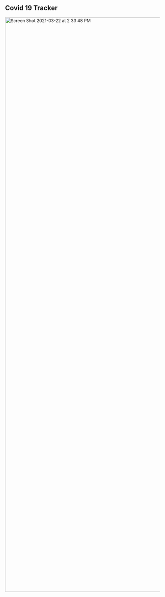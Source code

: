 ## Covid 19 Tracker

<img width="1869" alt="Screen Shot 2021-03-22 at 2 33 48 PM" src="https://user-images.githubusercontent.com/77302221/112040840-0f7b0e00-8b1c-11eb-9b38-ee6ae5c1ecc1.png">
